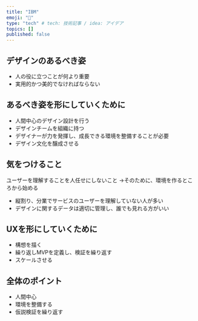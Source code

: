 ```yaml
---
title: "IBM"
emoji: "🍣"
type: "tech" # tech: 技術記事 / idea: アイデア
topics: []
published: false
---
```

## デザインのあるべき姿
- 人の役に立つことが何より重要
- 実用的かつ美的でなければならない

## あるべき姿を形にしていくために
- 人間中心のデザイン設計を行う
- デザインチームを組織に持つ
- デザイナーが力を発揮し、成長できる環境を整備することが必要
- デザイン文化を醸成させる

## 気をつけること
ユーザーを理解することを人任せにしないこと
→そのために、環境を作るところから始める
- 縦割り、分業でサービスのユーザーを理解していない人が多い
- デザインに関するデータは適切に管理し、誰でも見れる方がいい

## UXを形にしていくために
- 構想を描く
- 繰り返しMVPを定義し、検証を繰り返す
- スケールさせる

## 全体のポイント
- 人間中心
- 環境を整備する
- 仮説検証を繰り返す